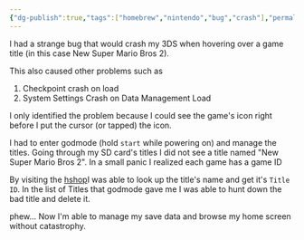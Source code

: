 ```yaml
---
{"dg-publish":true,"tags":["homebrew","nintendo","bug","crash"],"permalink":"/developer/emulation/3-ds-crashes-on-game-icon-hover-on-homescreen/","dgPassFrontmatter":true}
---
```


I had a strange bug that would crash my 3DS when hovering over a game title (in this case New Super Mario Bros 2).

This also caused other problems such as 
1. Checkpoint crash on load
2. System Settings Crash on Data Management Load

I only identified the problem because I could see the game's icon right before I put the cursor (or tapped) the icon.

I had to enter godmode (hold `start` while powering on) and manage the titles. Going through my SD card's titles I did not see a title named "New Super Mario Bros 2". In a small panic I realized each game has a game ID

By visiting the [hshop](https://hshop.erista.me/t/19263)I was able to look up the title's name and get it's `Title ID`. In the list of Titles that godmode gave me I was able to hunt down the bad title and delete it.

phew... Now I'm able to manage my save data and browse my home screen without catastrophy.  